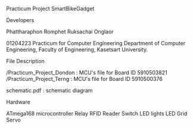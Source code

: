 Practicum Project SmartBikeGadget

Developers

Phattharaphon Romphet
Ruksachai Onglaor

01204223 Practicum for Computer Engineering
Department of Computer Engineering, Faculty of Engineering, Kasetsart University.

File Description

/Practicum_Project_Dondon : MCU's file for Board ID 5910503821
/Practicum_Project_Terng : MCU's file for Board ID 5910500376

schematic.pdf : schematic diagram

Hardware

ATmega168 microcontroller
Relay
RFID Reader
Switch
LED lights
LED Grid
Servo
